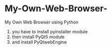 # My-Own-Web-Browser-
My Own Web Browser using Python<br>
1. you have to install pyinstaller module <br>
2. then install PyQt5 module
3. and install PyQtwebEngine
